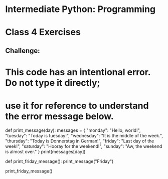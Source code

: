 # Intermediate Python: Programming
# Class 4 Exercises

## Challenge:
# This code has an intentional error. Do not type it directly;
# use it for reference to understand the error message below.
def print_message(day):
    messages = {
        "monday": "Hello, world!",
        "tuesday": "Today is tuesday!",
        "wednesday": "It is the middle of the week.",
        "thursday": "Today is Donnerstag in German!",
        "friday": "Last day of the week!",
        "saturday": "Hooray for the weekend!",
        "sunday": "Aw, the weekend is almost over."
    }
    print(messages[day])

def print_friday_message():
    print_message("Friday")

print_friday_message()
